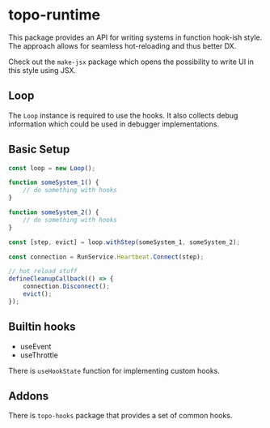 # topo-runtime

This package provides an API for writing systems in function hook-ish style.
The approach allows for seamless hot-reloading and thus better DX.

Check out the `make-jsx` package which opens the possibility to write UI in this style using JSX.

## Loop

The `Loop` instance is required to use the hooks.
It also collects debug information which could be used in debugger implementations.

## Basic Setup

```ts
const loop = new Loop();

function someSystem_1() {
    // do something with hooks
}

function someSystem_2() {
    // do something with hooks
}

const [step, evict] = loop.withStep(someSystem_1, someSystem_2);

const connection = RunService.Heartbeat.Connect(step);

// hot reload stuff
defineCleanupCallback(() => {
    connection.Disconnect();
    evict();
});
```

## Builtin hooks

- useEvent
- useThrottle

There is `useHookState` function for implementing custom hooks.

## Addons

There is `topo-hooks` package that provides a set of common hooks.
